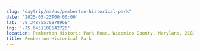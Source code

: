 ```yaml
---
slug: "daytrip/na/us/pemberton-historical-park"
date: '2025-05-23T00:00:00'
lat: '38.34875570878968'
lng: '-75.6451108542725'
location: Pemberton Historic Park Road, Wicomico County, Maryland, 21826, United States
title: Pemberton Historical Park
---
```



